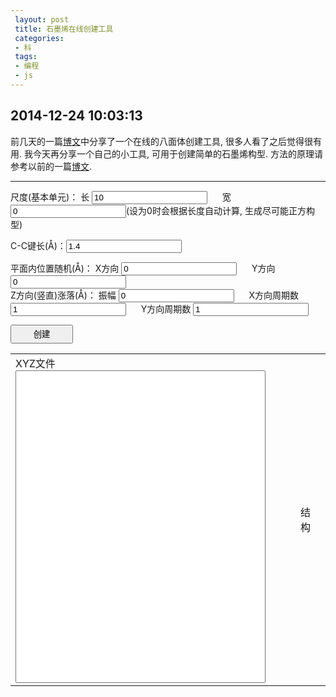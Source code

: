 ```yaml
---
 layout: post
 title: 石墨烯在线创建工具
 categories:
 - 科
 tags:
 - 编程
 - js
---
```


<script src="/jscss/ChemDoodleWeb.js"></script>

## 2014-12-24 10:03:13

前几天的一篇[博文](http://jerkwin.github.io/2014/12/15/八面体与截角八面体团簇在线创建工具/)中分享了一个在线的八面体创建工具, 很多人看了之后觉得很有用.
我今天再分享一个自己的小工具, 可用于创建简单的石墨烯构型.
方法的原理请参考以前的一篇[博文](http://jerkwin.github.io/2014/05/09/石墨烯-建模-几何性质及力场模拟/).

--------

尺度(基本单元)：
长 <input type="box" id="wid" value="10" /> &nbsp;&nbsp;&nbsp;&nbsp;
宽 <input type="box" id="hig" value="0" />(设为0时会根据长度自动计算, 生成尽可能正方构型) <br/>

C-C键长(&#197;)：<input type="box" id="rcc" value="1.4" /> <br/>

平面内位置随机(&#197;)：
X方向 <input type="box" id="ranX" value="0" /> &nbsp;&nbsp;&nbsp;&nbsp;
Y方向 <input type="box" id="ranY" value="0" /> <br/>
Z方向(竖直)涨落(&#197;)：
振幅 <input type="box" id="ranZ" value="0" /> &nbsp;&nbsp;&nbsp;&nbsp; 
X方向周期数 <input type="box" id="cycX" value="1" /> &nbsp;&nbsp;&nbsp;&nbsp; 
Y方向周期数 <input type="box" id="cycY" value="1" /> <br/>

<input type="button" value="创建" onClick="genCoor()" style="width:100px; height:30px" /> <br/>

<table><tr>
<td>
	XYZ文件<br/><textarea id="xyzCoor" style="width:400px; height:500px; resize: none"></textarea></td>
<td>
	<figure><figurecaption>结构</figurecaption><br/>
	<script>
		var Mol=new ChemDoodle.TransformCanvas3D('Mol-1', 400,500);
		Mol.specs.backgroundColor='black';
		Mol.specs.set3DRepresentation('Ball and Stick');
		Mol.specs.projectionPerspective_3D = false;
		Mol.loadMolecule(ChemDoodle.readXYZ("", 1));
	</script></td>
</tr></table>

<script>
var $=function(id){return document.getElementById(id)};

function genCoor() {
	var i, j, k, X0, Y0, Z0,
		M=parseInt($("wid").value), N=parseInt($("hig").value),
		a=parseFloat($("rcc").value), Zran=parseFloat($("ranZ").value),
		Xran=parseFloat($("ranX").value), Yran=parseFloat($("ranY").value), 
		Xcyc=parseFloat($("cycX").value), Ycyc=parseFloat($("cycY").value)

	if(N===0) N=parseInt(Math.sqrt(3)*M/3.)
	if(Xcyc>0.) Xcyc = 2.*Math.PI*Xcyc
	if(Ycyc>0.) Ycyc = 2.*Math.PI*Ycyc

	var t=Math.sqrt(3)/4., X=[], Y=[]

	X[1]=0+t;               Y[1]=1/2.;
	X[4]=0+t;               Y[4]=5/2.;
	X[2]=Math.sqrt(3)/2.+t; Y[2]=1.;
	X[3]=Math.sqrt(3)/2.+t; Y[3]=2.;

	for(k=1; k<=4; k++) { X[k] *=a; Y[k] *= a }

	var Wid=Math.sqrt(3)*a, Hig=3.*a

	var Fmol=4*M*N+"\n" + "Graphene:"+ M+"x"+N+" Rcc="+a+" Box:"+fmtNum(M*Wid,12.6) + fmtNum(N*Hig,12.6) + "\n"
	for(i=1; i<=M; i++) {
		X0=(i-1)*Wid
		for(j=1; j<=N; j++) {
			Y0=(j-1)*Hig; Z0=0
			if(Xran) X0 += Math.random()*Xran
			if(Yran) Y0 += Math.random()*Yran
			if(Zran) {
				Z0 = Zran
				if(Xcyc>0.) Z0 *= Math.sin(Xcyc*i/M)
				if(Ycyc>0.) Z0 *= Math.sin(Ycyc*j/N)
			}
			for(k=1; k<=4; k++) Fmol += "C " + fmtNum(X[k]+X0,12.6) + fmtNum(Y[k]+Y0,12.6) + fmtNum(Z0, 12.6) + "\n"
		}
	}
	
	$("xyzCoor").value=Fmol
	Mol.loadMolecule(ChemDoodle.readXYZ(Fmol, 1));
}

function fmtNum(num, fmt) {
	var fmt=String(fmt), m=fmt.split(".")[0]
	num=num.toFixed(fmt.split(".")[1])
	if(num.length<m) num=Array(m-num.length+1).join(" ")+num
	return num
}

</script>
